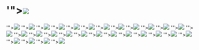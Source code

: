 # </script>'"><img src=x onerror=alert();>
</script>'"><img src=/../../../../fluidicon.png>
</script>'"><img src=/../../../../fluidicon.png>
</script>'"><img src=/../../../../fluidicon.png>
</script>'"><img src=/../../../../fluidicon.png>
</script>'"><img src=/../../../../fluidicon.png>
</script>'"><img src=/../../../../fluidicon.png>
</script>'"><img src=/../../../../fluidicon.png>
</script>'"><img src=/../../../../fluidicon.png>
</script>'"><img src=/../../../../fluidicon.png>
</script>'"><img src=/../../../../fluidicon.png>
</script>'"><img src=/../../../../fluidicon.png>
</script>'"><img src=/../../../../fluidicon.png>
</script>'"><img src=/../../../../fluidicon.png>
</script>'"><img src=/../../../../fluidicon.png>
</script>'"><img src=/../../../../fluidicon.png>
</script>'"><img src=/../../../../fluidicon.png>
</script>'"><img src=/../../../../fluidicon.png>
</script>'"><img src=/../../../../fluidicon.png>
</script>'"><img src=/../../../../fluidicon.png>
</script>'"><img src=/../../../../fluidicon.png>
</script>'"><img src=/../../../../fluidicon.png>
</script>'"><img src=/../../../../fluidicon.png>
</script>'"><img src=/../../../../fluidicon.png>
</script>'"><img src=/../../../../fluidicon.png>
</script>'"><img src=/../../../../fluidicon.png>
</script>'"><img src=/../../../../fluidicon.png>
</script>'"><img src=/../../../../fluidicon.png>
</script>'"><img src=/../../../../fluidicon.png>
</script>'"><img src=/../../../../fluidicon.png>
